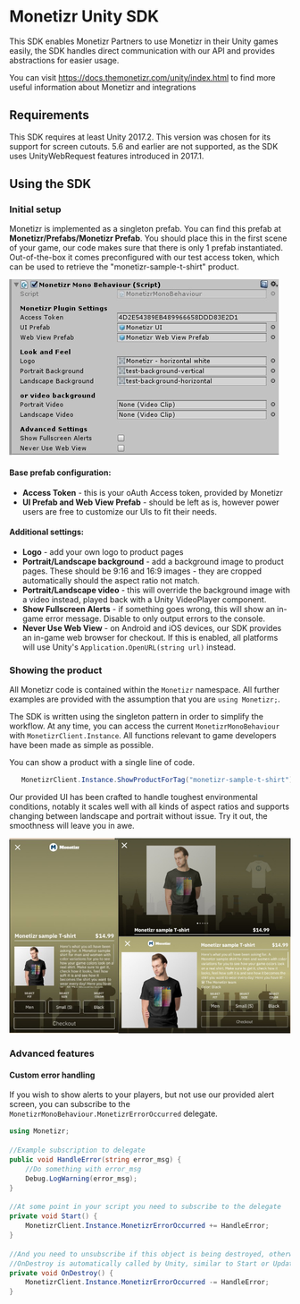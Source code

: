 # Monetizr Unity SDK

This SDK enables Monetizr Partners to use Monetizr in their Unity games easily, the SDK handles direct communication with our API and provides abstractions for easier usage.

You can visit https://docs.themonetizr.com/unity/index.html to find more useful information about Monetizr and integrations

## Requirements
This SDK requires at least Unity 2017.2. This version was chosen for its support for screen cutouts. 5.6 and earlier are not supported, as the SDK uses UnityWebRequest features introduced in 2017.1.

## Using the SDK

### Initial setup
Monetizr is implemented as a singleton prefab. You can find this prefab at **Monetizr/Prefabs/Monetizr Prefab**. You should place this in the first scene of your game, our code makes sure that there is only 1 prefab instantiated. Out-of-the-box it comes preconfigured with our test access token, which can be used to retrieve the "monetizr-sample-t-shirt" product.

![alt text](Docs/Images/mtz_inspector.jpg "Monetizr Prefab inspector")

#### Base prefab configuration:

 * **Access Token** - this is your oAuth Access token, provided by Monetizr
 * **UI Prefab and Web View Prefab** - should be left as is, however power users are free to customize our UIs to fit their needs.

#### Additional settings:

 * **Logo** - add your own logo to product pages
 * **Portrait/Landscape background** - add a background image to product pages. These should be 9:16 and 16:9 images - they are cropped automatically should the aspect ratio not match.
 * **Portrait/Landscape video** - this will override the background image with a video instead, played back with a Unity VideoPlayer component.
 * **Show Fullscreen Alerts** - if something goes wrong, this will show an in-game error message. Disable to only output errors to the console.
 * **Never Use Web View** - on Android and iOS devices, our SDK provides an in-game web browser for checkout. If this is enabled, all platforms will use Unity's `Application.OpenURL(string url)` instead.

### Showing the product
All Monetizr code is contained within the `Monetizr` namespace. All further examples are provided with the assumption that you are `using Monetizr;`. 

The SDK is written using the singleton pattern in order to simplify the workflow. At any time, you can access the current `MonetizrMonoBehaviour` with `MonetizrClient.Instance`. All functions relevant to game developers have been made as simple as possible.

You can show a product with a single line of code.
```csharp
   MonetizrClient.Instance.ShowProductForTag("monetizr-sample-t-shirt");
```

Our provided UI has been crafted to handle toughest environmental conditions, notably it scales well with all kinds of aspect ratios and supports changing between landscape and portrait without issue. Try it out, the smoothness will leave you in awe.

![alt text](Docs/Images/product_page_merged.jpg "Monetizr product view with various features showcased")

### Advanced features

#### Custom error handling

If you wish to show alerts to your players, but not use our provided alert screen, you can subscribe to the `MonetizrMonoBehaviour.MonetizrErrorOccurred` delegate.

```csharp
using Monetizr;

//Example subscription to delegate
public void HandleError(string error_msg) {
    //Do something with error_msg
    Debug.LogWarning(error_msg);
}

//At some point in your script you need to subscribe to the delegate
private void Start() {
    MonetizrClient.Instance.MonetizrErrorOccurred += HandleError;
}

//And you need to unsubscribe if this object is being destroyed, otherwise error-ception will occur
//OnDestroy is automatically called by Unity, similar to Start or Update
private void OnDestroy() {
    MonetizrClient.Instance.MonetizrErrorOccurred -= HandleError;
}
```